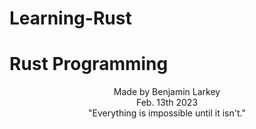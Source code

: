 # Learning-Rust
<h1> Rust Programming </h1>
<center> <p> Made by Benjamin Larkey <br> Feb. 13th 2023 <br> "Everything is impossible until it isn't." </p> </center>
